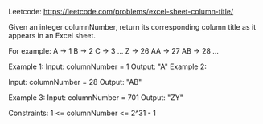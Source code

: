 Leetcode: https://leetcode.com/problems/excel-sheet-column-title/


Given an integer columnNumber, return its corresponding column title as it appears in an Excel sheet.

For example:
A -> 1
B -> 2
C -> 3
...
Z -> 26
AA -> 27
AB -> 28 
...
 

Example 1:
Input: columnNumber = 1
Output: "A"
Example 2:

Input: columnNumber = 28
Output: "AB"

Example 3:
Input: columnNumber = 701
Output: "ZY"
 

Constraints:
1 <= columnNumber <= 2^31 - 1